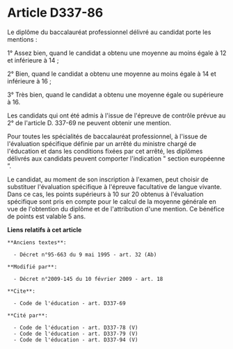 # Article D337-86

Le diplôme du baccalauréat professionnel délivré au candidat porte les mentions : 

1° Assez bien, quand le candidat a obtenu une moyenne au moins égale à 12 et inférieure à 14 ; 

2° Bien, quand le candidat a obtenu une moyenne au moins égale à 14 et inférieure à 16 ; 

3° Très bien, quand le candidat a obtenu une moyenne égale ou supérieure à 16. 

Les candidats qui ont été admis à l'issue de l'épreuve de contrôle prévue au 2° de l'article D. 337-69 ne peuvent obtenir une
mention. 

Pour toutes les spécialités de baccalauréat professionnel, à l'issue de l'évaluation spécifique définie par un arrêté du
ministre chargé de l'éducation et dans les conditions fixées par cet arrêté, les diplômes délivrés aux candidats peuvent
comporter l'indication " section européenne ”. 

Le candidat, au moment de son inscription à l'examen, peut choisir de substituer l'évaluation spécifique à l'épreuve
facultative de langue vivante. Dans ce cas, les points supérieurs à 10 sur 20 obtenus à l'évaluation spécifique sont pris en
compte pour le calcul de la moyenne générale en vue de l'obtention du diplôme et de l'attribution d'une mention. Ce bénéfice
de points est valable 5 ans.

**Liens relatifs à cet article**

	**Anciens textes**:

	  - Décret n°95-663 du 9 mai 1995 - art. 32 (Ab)

	**Modifié par**:

	  - Décret n°2009-145 du 10 février 2009 - art. 18

	**Cite**:

	  - Code de l'éducation - art. D337-69

	**Cité par**:

	  - Code de l'éducation - art. D337-78 (V)
	  - Code de l'éducation - art. D337-79 (V)
	  - Code de l'éducation - art. D337-94 (V)
